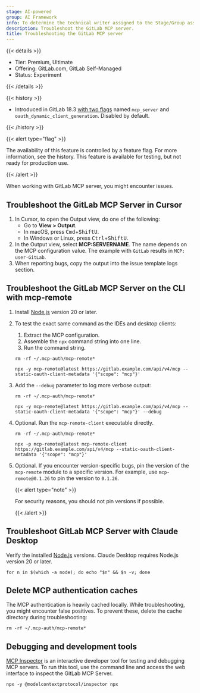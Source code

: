 ```yaml
---
stage: AI-powered
group: AI Framework
info: To determine the technical writer assigned to the Stage/Group associated with this page, see https://handbook.gitlab.com/handbook/product/ux/technical-writing/#assignments
description: Troubleshoot the GitLab MCP server.
title: Troubleshooting the GitLab MCP server
---
```


{{< details >}}

- Tier: Premium, Ultimate
- Offering: GitLab.com, GitLab Self-Managed
- Status: Experiment

{{< /details >}}

{{< history >}}

- Introduced in GitLab 18.3 [with two flags](../../../administration/feature_flags/_index.md) named `mcp_server` and `oauth_dynamic_client_generation`. Disabled by default.

{{< /history >}}

{{< alert type="flag" >}}

The availability of this feature is controlled by a feature flag.
For more information, see the history.
This feature is available for testing, but not ready for production use.

{{< /alert >}}

When working with GitLab MCP server, you might encounter issues.

## Troubleshoot the GitLab MCP Server in Cursor

1. In Cursor, to open the Output view, do one of the following:
   - Go to **View > Output**.
   - In macOS, press <kbd>Cmd</kbd>+<kbd>Shift</kbd><kbd>U</kbd>.
   - In Windows or Linux, press <kbd>Ctrl</kbd>+<kbd>Shift</kbd><kbd>U</kbd>.
1. In the Output view, select **MCP:SERVERNAME**. The name depends on the MCP configuration value. The example with `GitLab` results in `MCP: user-GitLab`.
1. When reporting bugs, copy the output into the issue template logs section.

## Troubleshoot the GitLab MCP Server on the CLI with mcp-remote

1. Install [Node.js](https://nodejs.org/en/download) version 20 or later.

1. To test the exact same command as the IDEs and desktop clients:
   1. Extract the MCP configuration.
   1. Assemble the `npx` command string into one line.
   1. Run the command string.

   ```shell
   rm -rf ~/.mcp-auth/mcp-remote*

   npx -y mcp-remote@latest https://gitlab.example.com/api/v4/mcp --static-oauth-client-metadata '{"scope": "mcp"}'
   ```

1. Add the `--debug` parameter to log more verbose output:

   ```shell
   rm -rf ~/.mcp-auth/mcp-remote*

   npx -y mcp-remote@latest https://gitlab.example.com/api/v4/mcp --static-oauth-client-metadata '{"scope": "mcp"}' --debug
   ```

1. Optional. Run the `mcp-remote-client` executable directly.

   ```shell
   rm -rf ~/.mcp-auth/mcp-remote*

   npx -p mcp-remote@latest mcp-remote-client https://gitlab.example.com/api/v4/mcp --static-oauth-client-metadata '{"scope": "mcp"}'
   ```

1. Optional. If you encounter version-specific bugs, pin the version of the `mcp-remote` module to a specific version. For example, use `mcp-remote@0.1.26` to pin the version to `0.1.26`.

   {{< alert type="note" >}}

   For security reasons, you should not pin versions if possible.

   {{< /alert >}}

## Troubleshoot GitLab MCP Server with Claude Desktop

Verify the installed [Node.js](https://nodejs.org/en/download) versions. Claude Desktop requires Node.js version 20 or later.

```shell
for n in $(which -a node); do echo "$n" && $n -v; done
```

## Delete MCP authentication caches

The MCP authentication is heavily cached locally. While troubleshooting, you might encounter false positives. To prevent these, delete the cache directory during troubleshooting:

```shell
rm -rf ~/.mcp-auth/mcp-remote*
```

## Debugging and development tools

[MCP Inspector](https://modelcontextprotocol.io/legacy/tools/inspector) is an interactive
developer tool for testing and debugging MCP servers. To run this tool, use the command
line and access the web interface to inspect the GitLab MCP Server.

```shell
npx -y @modelcontextprotocol/inspector npx
```
